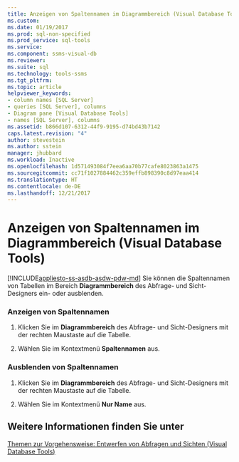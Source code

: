 ```yaml
---
title: Anzeigen von Spaltennamen im Diagrammbereich (Visual Database Tools) | Microsoft-Dokumentation
ms.custom: 
ms.date: 01/19/2017
ms.prod: sql-non-specified
ms.prod_service: sql-tools
ms.service: 
ms.component: ssms-visual-db
ms.reviewer: 
ms.suite: sql
ms.technology: tools-ssms
ms.tgt_pltfrm: 
ms.topic: article
helpviewer_keywords:
- column names [SQL Server]
- queries [SQL Server], columns
- Diagram pane [Visual Database Tools]
- names [SQL Server], columns
ms.assetid: b866d107-6312-44f9-9195-d74bd43b7142
caps.latest.revision: "4"
author: stevestein
ms.author: sstein
manager: jhubbard
ms.workload: Inactive
ms.openlocfilehash: 1d571493084f7eea6aa70b77cafe8023863a1475
ms.sourcegitcommit: cc71f1027884462c359effb898390c8d97eaa414
ms.translationtype: HT
ms.contentlocale: de-DE
ms.lasthandoff: 12/21/2017
---
```

# <a name="show-column-names-in-the-diagram-pane-visual-database-tools"></a>Anzeigen von Spaltennamen im Diagrammbereich (Visual Database Tools)
[!INCLUDE[appliesto-ss-asdb-asdw-pdw-md](../../includes/appliesto-ss-asdb-asdw-pdw-md.md)] Sie können die Spaltennamen von Tabellen im Bereich **Diagrammbereich** des Abfrage- und Sicht-Designers ein- oder ausblenden.  
  
### <a name="show-column-names"></a>Anzeigen von Spaltennamen  
  
1.  Klicken Sie im **Diagrammbereich** des Abfrage- und Sicht-Designers mit der rechten Maustaste auf die Tabelle.  
  
2.  Wählen Sie im Kontextmenü **Spaltennamen** aus.  
  
### <a name="hide-column-names"></a>Ausblenden von Spaltennamen  
  
1.  Klicken Sie im **Diagrammbereich** des Abfrage- und Sicht-Designers mit der rechten Maustaste auf die Tabelle.  
  
2.  Wählen Sie im Kontextmenü **Nur Name** aus.  
  
## <a name="see-also"></a>Weitere Informationen finden Sie unter  
[Themen zur Vorgehensweise: Entwerfen von Abfragen und Sichten &#40;Visual Database Tools&#41;](../../ssms/visual-db-tools/design-queries-and-views-how-to-topics-visual-database-tools.md)  
  

